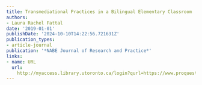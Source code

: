 ```yaml
---
title: Transmediational Practices in a Bilingual Elementary Classroom
authors:
- Laura Rachel Fattal
date: '2019-01-01'
publishDate: '2024-10-10T14:22:56.721631Z'
publication_types:
- article-journal
publication: '*NABE Journal of Research and Practice*'
links:
- name: URL
  url: 
    http://myaccess.library.utoronto.ca/login?qurl=https://www.proquest.com/docview/2396844912?accountid=14771&bdid=38382&_bd=WJzpnbz6iJ263HtrNLBMym6FIS4%3D
---
```

